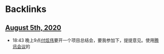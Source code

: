 
# Backlinks
## [August 5th, 2020](<August 5th, 2020.md>)
- 18:43 晚上9点[付炫伟](<付炫伟.md>)要开一个项目总结会，要我参加下，提提意见。使用[腾讯会议](<腾讯会议.md>)的


